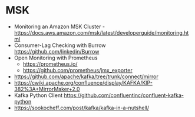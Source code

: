 # MSK

- Monitoring an Amazon MSK Cluster - https://docs.aws.amazon.com/msk/latest/developerguide/monitoring.html
- Consumer-Lag Checking with Burrow https://github.com/linkedin/Burrow
- Open Monitoring with Prometheus
   - https://prometheus.io/
   - https://github.com/prometheus/jmx_exporter
- https://github.com/apache/kafka/tree/trunk/connect/mirror
- https://cwiki.apache.org/confluence/display/KAFKA/KIP-382%3A+MirrorMaker+2.0
- Kafka Python Client https://github.com/confluentinc/confluent-kafka-python
- https://sookocheff.com/post/kafka/kafka-in-a-nutshell/